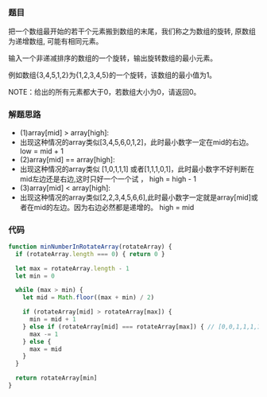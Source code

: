 ### 题目
把一个数组最开始的若干个元素搬到数组的末尾，我们称之为数组的旋转, 原数组为递增数组, 可能有相同元素。

输入一个非递减排序的数组的一个旋转，输出旋转数组的最小元素。

例如数组{3,4,5,1,2}为{1,2,3,4,5}的一个旋转，该数组的最小值为1。

NOTE：给出的所有元素都大于0，若数组大小为0，请返回0。

### 解题思路
* (1)array[mid] > array[high]:
* 出现这种情况的array类似[3,4,5,6,0,1,2]，此时最小数字一定在mid的右边。
low = mid + 1
* (2)array[mid] == array[high]:
* 出现这种情况的array类似 [1,0,1,1,1] 或者[1,1,1,0,1]，此时最小数字不好判断在mid左边还是右边,这时只好一个一个试 ，
high = high - 1
* (3)array[mid] < array[high]:
* 出现这种情况的array类似[2,2,3,4,5,6,6],此时最小数字一定就是array[mid]或者在mid的左边。因为右边必然都是递增的。
  high = mid

### 代码
```js
function minNumberInRotateArray(rotateArray) {
  if (rotateArray.length === 0) { return 0 }

  let max = rotateArray.length - 1
  let min = 0

  while (max > min) {
    let mid = Math.floor((max + min) / 2)

    if (rotateArray[mid] > rotateArray[max]) {
      min = mid + 1
    } else if (rotateArray[mid] === rotateArray[max]) { // [0,0,1,1,1,1] -> [1,1,1,1,0,0]
      max -= 1
    } else {
      max = mid
    }
  }

  return rotateArray[min]
}
```